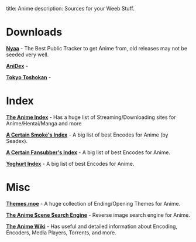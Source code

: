 title: Anime
description: Sources for your Weeb Stuff.

# Downloads

[**Nyaa**](https://nyaa.si/) - The Best Public Tracker to get Anime from, old releases may not be seeded very well.

[**AniDex**](https://anidex.info/) - 

[**Tokyo Toshokan**](https://www.tokyotosho.info/?cat=1) - 


# Index

[**The Anime Index**](https://piracy.moe/) - Has a huge list of Streaming/Downloading sites for Anime/Hentai/Manga and more

[**A Certain Smoke's Index**](https://releases.moe) - A big list of best Encodes for Anime (by Seadex).

[**A Certain Fansubber's Index**](https://docs.google.com/spreadsheets/d/1PJYwhjzLNPXV2X1np-S4rdZE4fb7pxp-QbHY1O0jH6Q/htmlview) - A big list of best Encodes for Anime.

[**Yoghurt Index**](https://docs.google.com/spreadsheets/d/1ppLztIaA8c6Fer8LIUWgWN0UH0gs40WvEwU7Wtofy6k/htmlview) - A big list of best Encodes for Anime.

# Misc

[**Themes.moe**](https://themes.moe) - A huge collection of Ending/Opening Themes for Anime.

[**The Anime Scene Search Engine**](https://trace.moe/) - Reverse image search engine for Anime.

[**The Anime Wiki**](https://wiki.piracy.moe/) - Has useful and detailed information about Encoding, Encoders, Media Players, Torrents, and more.
